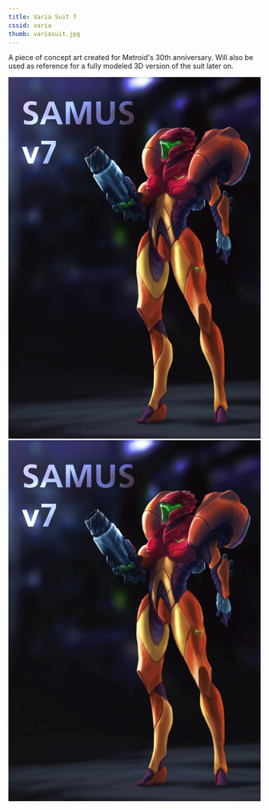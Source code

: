 ```yaml
---
title: Varia Suit 7
cssid: varia
thumb: variasuit.jpg
---
```

A piece of concept art created for Metroid's 30th anniversary. Will also be used as reference for a fully modeled 3D version of the suit later on.

![Varia Suit v7](/assets/img/variasuit.jpg)
![Varia suit process](/assets/img/variaprocess.gif)
